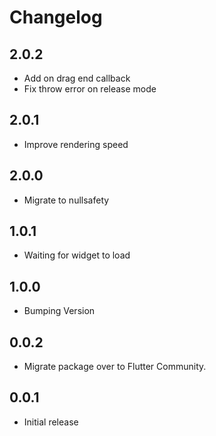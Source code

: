 # Changelog
## 2.0.2

* Add on drag end callback
* Fix throw error on release mode

## 2.0.1

* Improve rendering speed

## 2.0.0

* Migrate to nullsafety

## 1.0.1

* Waiting for widget to load

## 1.0.0

* Bumping Version

## 0.0.2
  * Migrate package over to Flutter Community.

## 0.0.1
  * Initial release

